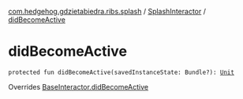 [com.hedgehog.gdzietabiedra.ribs.splash](../index.md) / [SplashInteractor](index.md) / [didBecomeActive](./did-become-active.md)

# didBecomeActive

`protected fun didBecomeActive(savedInstanceState: Bundle?): `[`Unit`](https://kotlinlang.org/api/latest/jvm/stdlib/kotlin/-unit/index.html)

Overrides [BaseInteractor.didBecomeActive](../../com.uber.rib.core/-base-interactor/did-become-active.md)

